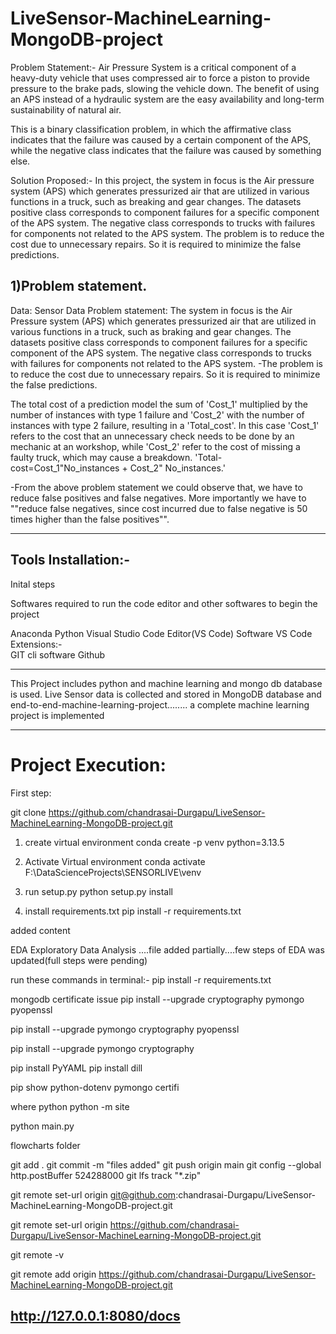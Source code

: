 # LiveSensor-MachineLearning-MongoDB-project


Problem Statement:-
Air Pressure System is a critical component of a heavy-duty vehicle that uses compressed air to force a piston to provide pressure to the brake pads, slowing the vehicle down. The benefit of using an APS instead of a hydraulic system are the easy availability and long-term sustainability of natural air.

This is a binary classification problem, in which the affirmative class indicates that the failure was caused by a certain component of the APS, while the negative class indicates that the failure was caused by something else.

Solution Proposed:-
In this project, the system in focus is the Air pressure system (APS) which generates pressurized air that are utilized in various functions in a truck, such as breaking and gear changes. The datasets positive class corresponds to component failures for a specific component of the APS system. The negative class corresponds to trucks with failures for components not related to the APS system.
The problem is to reduce the cost due to unnecessary repairs. So it is required to minimize the false predictions.

## 1)Problem statement.
Data: Sensor Data
Problem statement:
The system in focus is the Air Pressure system (APS) which generates pressurized air that are utilized in various functions in a truck, such as braking and gear changes. The datasets positive class corresponds to component failures for a specific component of the APS system. The negative class corresponds to trucks with failures for components not related to the APS system.
-The problem is to reduce the cost due to unnecessary repairs. So it is required to minimize the false predictions.

The total cost of a prediction model the sum of 'Cost_1' multiplied by the number of instances with type 1 failure and 'Cost_2' with the number of instances with type 2 failure, resulting in a 'Total_cost'. In this case 'Cost_1' refers to the cost that an unnecessary check needs to be done by an mechanic at an workshop, while 'Cost_2' refer to the cost of missing a faulty truck, which may cause a breakdown.
'Total-cost=Cost_1"No_instances + Cost_2" No_instances.'

-From the above problem statement we could observe that, we have to reduce false positives and false negatives. More importantly we have to ""reduce false negatives, since cost incurred due to false negative is 50 times higher than the false positives"".

---------------------------
Tools Installation:-
---------------------------
Inital steps

Softwares required to run the code editor and other softwares to begin the project
 
 Anaconda
 Python 
 Visual Studio Code Editor(VS Code) Software
 VS Code Extensions:-  
 GIT cli software
 Github
_______________________________________________________________________________
This Project includes python and machine learning and mongo db database is used. Live Sensor data is collected and stored in MongoDB database and end-to-end-machine-learning-project........ a complete machine learning project is implemented

-----------------------
# Project Execution:
First step: 

git clone https://github.com/chandrasai-Durgapu/LiveSensor-MachineLearning-MongoDB-project.git

1. create virtual environment
 conda create -p venv python=3.13.5

2. Activate Virtual environment
conda activate F:\DataScienceProjects\SENSORLIVE\venv

3. run setup.py
 python setup.py install

 4. install requirements.txt
 pip install -r requirements.txt

 added content

 EDA
 Exploratory Data Analysis ....file added partially....few steps of EDA was updated(full steps were pending)


run these commands in terminal:-
pip install -r requirements.txt

mongodb certificate issue
pip install --upgrade cryptography pymongo pyopenssl

pip install --upgrade pymongo cryptography pyopenssl

pip install --upgrade pymongo cryptography



pip install PyYAML
pip install dill


pip show python-dotenv pymongo certifi

where python
python -m site

python main.py

flowcharts folder

git add .
git commit -m "files added"
git push origin main
git config --global http.postBuffer 524288000
git lfs track "*.zip"



git remote set-url origin git@github.com:chandrasai-Durgapu/LiveSensor-MachineLearning-MongoDB-project.git



git remote set-url origin https://github.com/chandrasai-Durgapu/LiveSensor-MachineLearning-MongoDB-project.git


git remote -v

git remote add origin https://github.com/chandrasai-Durgapu/LiveSensor-MachineLearning-MongoDB-project.git



http://127.0.0.1:8080/docs
-------------------------


